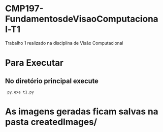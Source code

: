 # CMP197-FundamentosdeVisaoComputacional-T1
Trabalho 1 realizado na disciplina de Visão Computacional

# Para Executar
## No diretório principal execute
<code> py.exe t1.py </code>
# As imagens geradas ficam salvas na pasta createdImages/
